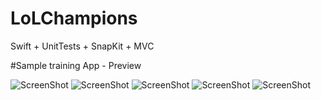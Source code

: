 # LoLChampions
Swift + UnitTests + SnapKit + MVC

#Sample training App - Preview

![ScreenShot](https://i.postimg.cc/CLXkhMTZ/Zrzut-ekranu-2020-03-10-o-21-59-55.png)
![ScreenShot](https://i.postimg.cc/BvGFFhv4/Zrzut-ekranu-2020-03-10-o-22-00-06.png)
![ScreenShot](https://i.postimg.cc/VktMdymK/Zrzut-ekranu-2020-03-10-o-22-00-12.png)
![ScreenShot](https://i.postimg.cc/yYk0Cg54/Zrzut-ekranu-2020-03-10-o-22-00-16.png)
![ScreenShot](https://i.postimg.cc/ryh5HCfN/Zrzut-ekranu-2020-03-10-o-22-00-23.png)
